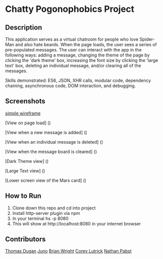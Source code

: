# Chatty Pogonophobics Project

## Description
This application serves as a virtual chatroom for people who love Spider-Man and also hate beards. When the page loads, the user sees a series of pre-populated messages. The user can interact with the app in the following ways: adding a message, changing the theme of the page by clicking the 'dark theme' box, increasing the font size by clicking the 'large text' box, deleting an individual message, and/or clearing all of the messages. 

Skills demonstrated: ES6, JSON, XHR calls, modular code, dependency chaining, asynchronous code, DOM interaction, and debugging.

## Screenshots
[simple wireframe](https://app.moqups.com/chortlehoort/uGBbLbK46Y/view/page/a3bd0c733) 

[View on page load]
()

[View when a new message is added]
()

[View when an individual message is deleted]
()

[View when the message board is cleared]
()

[Dark Theme view]
()

[Large Text view]
()

[Lower screen view of the Mars card]
()

## How to Run
1. Clone down this repo and cd into project
1. Install http-server plugin via npm
1. In your terminal hs -p 8080
1. This will show at http://localhost:8080 in your internet browser

## Contributors
[Thomas Dugan](https://github.com/ledugani)
[Juno](https://github.com/Junochop)
[Brian Wright](https://github.com/briankw23)
[Corey Lutrick](https://github.com/Coreylutrick)
[Nathan Pabst](https://github.com/nathanpabst)